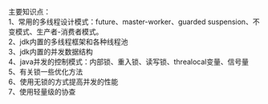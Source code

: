 主要知识点：  
1、常用的多线程设计模式：future、master-worker、guarded suspension、不变模式、生产者-消费者模式。  
2、jdk内置的多线程框架和各种线程池  
3、jdk内置的并发数据结构  
4、java并发的控制模式：内部锁、重入锁、读写锁、threalocal变量、信号量  
5、有关锁一些优化方法  
6、使用无锁的方式提高并发的性能  
7、使用轻量级的协查